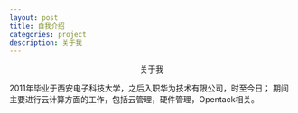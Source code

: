 ```yaml
---
layout: post
title: 自我介绍
categories: project
description: 关于我
---
```

       
       
       
<center>关于我</center>

2011年毕业于西安电子科技大学，之后入职华为技术有限公司，时至今日；
期间主要进行云计算方面的工作，包括云管理，硬件管理，Opentack相关。


